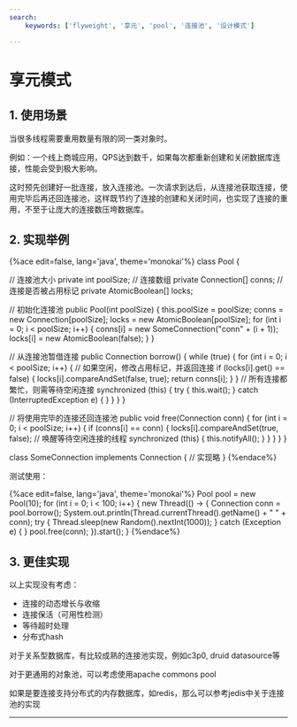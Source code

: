 ```yaml
---
search:
    keywords: ['flyweight', '享元', 'pool', '连接池', '设计模式']

---
```



# 享元模式

## 1. 使用场景
当很多线程需要重用数量有限的同一类对象时。

例如：一个线上商城应用，QPS达到数千，如果每次都重新创建和关闭数据库连接，性能会受到极大影响。

这时预先创建好一批连接，放入连接池。一次请求到达后，从连接池获取连接，使用完毕后再还回连接池，这样既节约了连接的创建和关闭时间，也实现了连接的重用，不至于让庞大的连接数压垮数据库。

## 2. 实现举例

{%ace edit=false, lang='java', theme='monokai'%}
class Pool {
  
  // 连接池大小
  private int poolSize;
  // 连接数组
  private Connection[] conns;
  // 连接是否被占用标记
  private AtomicBoolean[] locks;

  // 初始化连接池
  public Pool(int poolSize) {
    this.poolSize = poolSize;
    conns = new Connection[poolSize];
    locks = new AtomicBoolean[poolSize];
    for (int i = 0; i < poolSize; i++) {
      conns[i] = new SomeConnection("conn" + (i + 1));
      locks[i] = new AtomicBoolean(false);
    }
  }

  // 从连接池暂借连接
  public Connection borrow() {
    while (true) {
      for (int i = 0; i < poolSize; i++) {
        // 如果空闲，修改占用标记，并返回连接
        if (locks[i].get() == false) {
          locks[i].compareAndSet(false, true);
          return conns[i];
        }
      }
      // 所有连接都繁忙，则需等待空闲连接
      synchronized (this) {
        try {
          this.wait();
        } catch (InterruptedException e) {
        }
      }
    }
  }
  
  // 将使用完毕的连接还回连接池
  public void free(Connection conn) {
    for (int i = 0; i < poolSize; i++) {
      if (conns[i] == conn) {
        locks[i].compareAndSet(true, false);
        // 唤醒等待空闲连接的线程
        synchronized (this) {
          this.notifyAll();
        }
      }
    }
  }
}

class SomeConnection implements Connection {
  // 实现略
}
{%endace%}

测试使用：

{%ace edit=false, lang='java', theme='monokai'%}
Pool pool = new Pool(10);
for (int i = 0; i < 100; i++) {
  new Thread(() -> {
    Connection conn = pool.borrow();
    System.out.println(Thread.currentThread().getName() + " " + conn);
    try {
      Thread.sleep(new Random().nextInt(1000));
    } catch (Exception e) { }
    pool.free(conn);
  }).start();
}
{%endace%}

## 3. 更佳实现
以上实现没有考虑：
* 连接的动态增长与收缩
* 连接保活（可用性检测）
* 等待超时处理
* 分布式hash

对于关系型数据库，有比较成熟的连接池实现，例如c3p0, druid datasource等

对于更通用的对象池，可以考虑使用apache commons pool

如果是要连接支持分布式的内存数据库，如redis，那么可以参考jedis中关于连接池的实现

---


